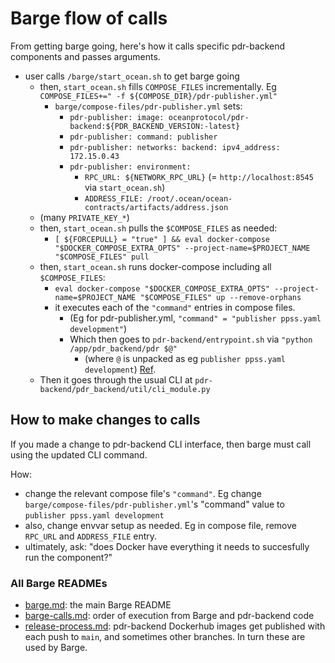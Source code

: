 # Barge flow of calls

From getting barge going, here's how it calls specific pdr-backend components and passes arguments.

- user calls `/barge/start_ocean.sh` to get barge going
  - then, `start_ocean.sh` fills `COMPOSE_FILES` incrementally. Eg `COMPOSE_FILES+=" -f ${COMPOSE_DIR}/pdr-publisher.yml"`
    - `barge/compose-files/pdr-publisher.yml` sets:
      - `pdr-publisher: image: oceanprotocol/pdr-backend:${PDR_BACKEND_VERSION:-latest}`
      - `pdr-publisher: command: publisher`
      - `pdr-publisher: networks: backend: ipv4_address: 172.15.0.43`
      - `pdr-publisher: environment:`
        - `RPC_URL: ${NETWORK_RPC_URL}` (= `http://localhost:8545` via `start_ocean.sh`)
        - `ADDRESS_FILE: /root/.ocean/ocean-contracts/artifacts/address.json`
  - (many `PRIVATE_KEY_*`)
  - then, `start_ocean.sh` pulls the `$COMPOSE_FILES` as needed:
    - `[ ${FORCEPULL} = "true" ] && eval docker-compose "$DOCKER_COMPOSE_EXTRA_OPTS" --project-name=$PROJECT_NAME "$COMPOSE_FILES" pull`
  - then, `start_ocean.sh` runs docker-compose including all `$COMPOSE_FILES`:
    - `eval docker-compose "$DOCKER_COMPOSE_EXTRA_OPTS" --project-name=$PROJECT_NAME "$COMPOSE_FILES" up --remove-orphans`
    - it executes each of the `"command"` entries in compose files.
      - (Eg for pdr-publisher.yml, `"command" = "publisher ppss.yaml development"`)
      - Which then goes to `pdr-backend/entrypoint.sh` via `"python /app/pdr_backend/pdr $@"`
        - (where `@` is unpacked as eg `publisher ppss.yaml development`) [Ref](https://superuser.com/questions/1586997/what-does-symbol-mean-in-the-context-of#:).
  - Then it goes through the usual CLI at `pdr-backend/pdr_backend/util/cli_module.py`

## How to make changes to calls

If you made a change to pdr-backend CLI interface, then barge must call using the updated CLI command.

How:

- change the relevant compose file's `"command"`. Eg change `barge/compose-files/pdr-publisher.yml`'s "command" value to `publisher ppss.yaml development`
- also, change envvar setup as needed. Eg in compose file, remove `RPC_URL` and `ADDRESS_FILE` entry.
- ultimately, ask: "does Docker have everything it needs to succesfully run the component?"

### All Barge READMEs

- [barge.md](barge.md): the main Barge README
- [barge-calls.md](barge-calls.md): order of execution from Barge and pdr-backend code
- [release-process.md](release-process.md): pdr-backend Dockerhub images get published with each push to `main`, and sometimes other branches. In turn these are used by Barge.
